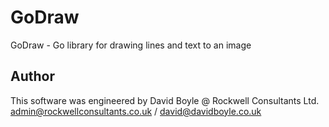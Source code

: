 # GoDraw
GoDraw - Go library for drawing lines and text to an image

## Author
This software was engineered by David Boyle @ Rockwell Consultants Ltd.
admin@rockwellconsultants.co.uk / david@davidboyle.co.uk
